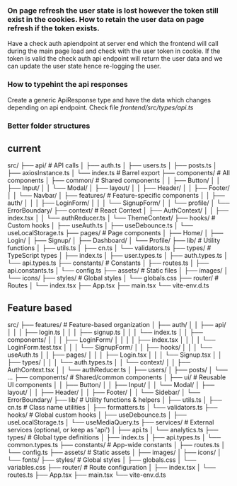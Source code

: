 ### On page refresh the user state is lost however the token still exist in the cookies. How to retain the user data on page refresh if the token exists.

Have a check auth apiendpoint at server end which the frontend will call during the main page load and check with the user token in cookie. If the token is valid the check auth api endpoint will return the user data and we can update the user state hence re-logging the user.

### How to typehint the api responses

Create a generic ApiResponse type and have the data which changes depending on api endpoint. Check file _frontend/src/types/api.ts_

### Better folder structures

## current

src/
├── api/ # API calls
│ ├── auth.ts
│ ├── users.ts
│ ├── posts.ts
│ ├── axiosInstance.ts
│ └── index.ts # Barrel export
├── components/ # All components
│ ├── common/ # Shared components
│ │ ├── Button/
│ │ ├── Input/
│ │ └── Modal/
│ ├── layout/
│ │ ├── Header/
│ │ ├── Footer/
│ │ └── Navbar/
│ ├── features/ # Feature-specific components
│ │ ├── auth/
│ │ │ ├── LoginForm/
│ │ │ └── SignupForm/
│ │ └── profile/
│ └── ErrorBoundary/
├── context/ # React Context
│ ├── AuthContext/
│ │ ├── index.tsx
│ │ └── authReducer.ts
│ └── ThemeContext/
├── hooks/ # Custom hooks
│ ├── useAuth.ts
│ ├── useDebounce.ts
│ └── useLocalStorage.ts
├── pages/ # Page components
│ ├── Home/
│ ├── Login/
│ ├── Signup/
│ ├── Dashboard/
│ └── Profile/
├── lib/ # Utility functions
│ ├── utils.ts
│ ├── cn.ts
│ └── validators.ts
├── types/ # TypeScript types
│ ├── index.ts
│ ├── user.types.ts
│ ├── auth.types.ts
│ └── api.types.ts
├── constants/ # Constants
│ ├── routes.ts
│ ├── api.constants.ts
│ └── config.ts
├── assets/ # Static files
│ ├── images/
│ └── icons/
├── styles/ # Global styles
│ └── globals.css
├── router/ # Routes
│ └── index.tsx
├── App.tsx
├── main.tsx
└── vite-env.d.ts

## Feature based

src/
├── features/ # Feature-based organization
│ ├── auth/
│ │ ├── api/
│ │ │ ├── login.ts
│ │ │ ├── signup.ts
│ │ │ └── index.ts
│ │ ├── components/
│ │ │ ├── LoginForm/
│ │ │ │ ├── index.tsx
│ │ │ │ └── LoginForm.test.tsx
│ │ │ └── SignupForm/
│ │ ├── hooks/
│ │ │ └── useAuth.ts
│ │ ├── pages/
│ │ │ ├── Login.tsx
│ │ │ └── Signup.tsx
│ │ ├── types/
│ │ │ └── auth.types.ts
│ │ └── context/
│ │ ├── AuthContext.tsx
│ │ └── authReducer.ts
│ ├── users/
│ ├── posts/
│ └── ...
├── components/ # Shared/common components
│ ├── ui/ # Reusable UI components
│ │ ├── Button/
│ │ ├── Input/
│ │ └── Modal/
│ ├── layout/
│ │ ├── Header/
│ │ ├── Footer/
│ │ └── Sidebar/
│ └── ErrorBoundary/
├── lib/ # Utility functions & helpers
│ ├── utils.ts
│ ├── cn.ts # Class name utilities
│ ├── formatters.ts
│ └── validators.ts
├── hooks/ # Global custom hooks
│ ├── useDebounce.ts
│ ├── useLocalStorage.ts
│ └── useMediaQuery.ts
├── services/ # External services (optional, or keep as 'api')
│ ├── api.ts
│ └── analytics.ts
├── types/ # Global type definitions
│ ├── index.ts
│ ├── api.types.ts
│ └── common.types.ts
├── constants/ # App-wide constants
│ ├── routes.ts
│ └── config.ts
├── assets/ # Static assets
│ ├── images/
│ ├── icons/
│ └── fonts/
├── styles/ # Global styles
│ ├── globals.css
│ └── variables.css
├── router/ # Route configuration
│ ├── index.tsx
│ └── routes.ts
├── App.tsx
├── main.tsx
└── vite-env.d.ts
